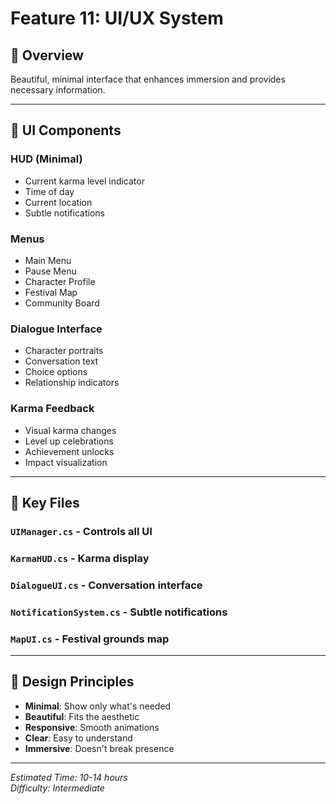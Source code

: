 # Feature 11: UI/UX System

## 🎯 Overview

Beautiful, minimal interface that enhances immersion and provides necessary information.

---

## 🎨 UI Components

### HUD (Minimal)
- Current karma level indicator
- Time of day
- Current location
- Subtle notifications

### Menus
- Main Menu
- Pause Menu
- Character Profile
- Festival Map
- Community Board

### Dialogue Interface
- Character portraits
- Conversation text
- Choice options
- Relationship indicators

### Karma Feedback
- Visual karma changes
- Level up celebrations
- Achievement unlocks
- Impact visualization

---

## 🚀 Key Files

### `UIManager.cs` - Controls all UI
### `KarmaHUD.cs` - Karma display
### `DialogueUI.cs` - Conversation interface
### `NotificationSystem.cs` - Subtle notifications
### `MapUI.cs` - Festival grounds map

---

## 🎨 Design Principles

- **Minimal**: Show only what's needed
- **Beautiful**: Fits the aesthetic
- **Responsive**: Smooth animations
- **Clear**: Easy to understand
- **Immersive**: Doesn't break presence

---

*Estimated Time: 10-14 hours*  
*Difficulty: Intermediate*

